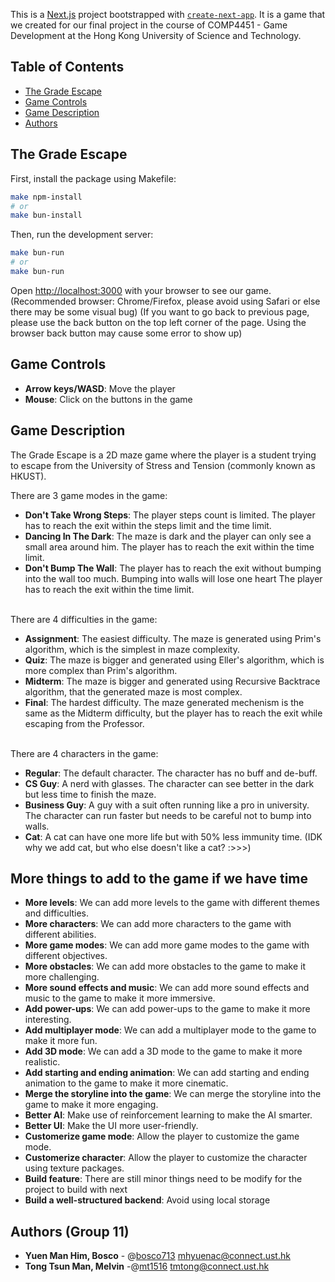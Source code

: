 This is a [Next.js](https://nextjs.org) project bootstrapped with [`create-next-app`](https://github.com/vercel/next.js/tree/canary/packages/create-next-app). It is a game that we created for our final project in the course of COMP4451 - Game Development at the Hong Kong University of Science and Technology.

## Table of Contents
- [The Grade Escape](#the-grade-escape)
- [Game Controls](#game-controls)
- [Game Description](#game-description)
- [Authors](#authors)

## The Grade Escape

First, install the package using Makefile:

```bash
make npm-install
# or
make bun-install
```

Then, run the development server:

```bash
make bun-run
# or
make bun-run
```

Open [http://localhost:3000](http://localhost:3000) with your browser to see our game. <br />
(Recommended browser: Chrome/Firefox, please avoid using Safari or else there may be some visual bug)
(If you want to go back to previous page, please use the back button on the top left corner of the page. Using the browser back button may cause some error to show up)

## Game Controls
- **Arrow keys/WASD**: Move the player
- **Mouse**: Click on the buttons in the game

## Game Description
The Grade Escape is a 2D maze game where the player is a student trying to escape from the University of Stress and Tension (commonly known as HKUST). <br /> 

There are 3 game modes in the game: 
- **Don't Take Wrong Steps**: The player steps count is limited. The player has to reach the exit within the steps limit and the time limit.
- **Dancing In The Dark**: The maze is dark and the player can only see a small area around him. The player has to reach the exit within the time limit.
- **Don't Bump The Wall**: The player has to reach the exit without bumping into the wall too much. Bumping into walls will lose one heart The player has to reach the exit within the time limit.

<br /> There are 4 difficulties in the game: 
- **Assignment**: The easiest difficulty. The maze is generated using Prim's algorithm, which is the simplest in maze complexity.
- **Quiz**: The maze is bigger and generated using Eller's algorithm, which is more complex than Prim's algorithm.
- **Midterm**: The maze is bigger and generated using Recursive Backtrace algorithm, that the generated maze is most complex.
- **Final**: The hardest difficulty. The maze generated mechenism is the same as the Midterm difficulty, but the player has to reach the exit while escaping from the Professor.

<br /> There are 4 characters in the game: 
- **Regular**: The default character. The character has no buff and de-buff.
- **CS Guy**: A nerd with glasses. The character can see better in the dark but less time to finish the maze.
- **Business Guy**: A guy with a suit often running like a pro in university. The character can run faster but needs to be careful not to bump into walls.
- **Cat**: A cat can have one more life but with 50% less immunity time. (IDK why we add cat, but who else doesn't like a cat? :>>>)

## More things to add to the game if we have time
- **More levels**: We can add more levels to the game with different themes and difficulties.
- **More characters**: We can add more characters to the game with different abilities.
- **More game modes**: We can add more game modes to the game with different objectives.
- **More obstacles**: We can add more obstacles to the game to make it more challenging.
- **More sound effects and music**: We can add more sound effects and music to the game to make it more immersive.
- **Add power-ups**: We can add power-ups to the game to make it more interesting.
- **Add multiplayer mode**: We can add a multiplayer mode to the game to make it more fun.
- **Add 3D mode**: We can add a 3D mode to the game to make it more realistic.
- **Add starting and ending animation**: We can add starting and ending animation to the game to make it more cinematic.
- **Merge the storyline into the game**: We can merge the storyline into the game to make it more engaging.
- **Better AI**: Make use of reinforcement learning to make the AI smarter.
- **Better UI**: Make the UI more user-friendly.
- **Customerize game mode**: Allow the player to customize the game mode.
- **Customerize character**: Allow the player to customize the character using texture packages.
- **Build feature**: There are still minor things need to be modify for the project to build with next
- **Build a well-structured backend**: Avoid using local storage

## Authors (Group 11)
- **Yuen Man Him, Bosco** - @[bosco713](https://github.com/bosco713) [mhyuenac@connect.ust.hk](mailto:mhyuenac@connect.ust.hk)
- **Tong Tsun Man, Melvin** -@[mt1516](https://github.com/mt1516) [tmtong@connect.ust.hk](mailto:tmtong@connect.ust.hk)
